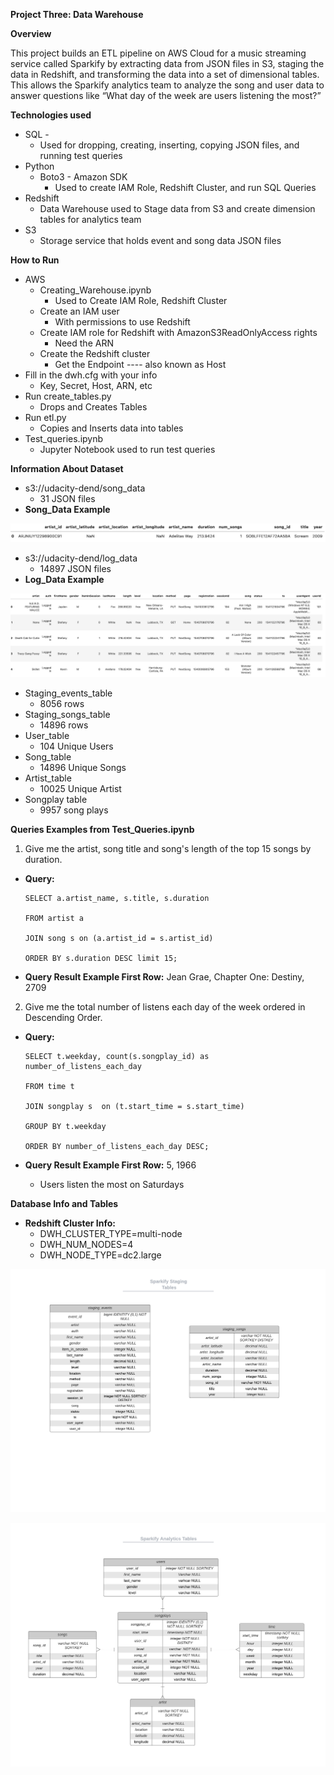 

**Project Three: Data Warehouse**

 

**Overview**

This project builds an ETL pipeline on AWS Cloud for a music streaming service called Sparkify by extracting data from JSON files in S3, staging the data in Redshift, and transforming the data into a set of dimensional tables. This allows the Sparkify analytics team to analyze the song and user data to answer questions like “What day of the week are users listening the most?”

**Technologies used**



*   SQL -
    *   Used for dropping, creating, inserting, copying JSON files, and running test queries 
*   Python 
    *   Boto3 - Amazon SDK
        *   Used to create IAM Role, Redshift Cluster, and run SQL Queries 
*   Redshift
    *   Data Warehouse used to Stage data from S3 and create dimension tables for analytics team
*   S3 
    *   Storage service that holds event and song data JSON files

**How to Run**



*   AWS
    *   Creating_Warehouse.ipynb
        *   Used to Create IAM Role, Redshift Cluster
    *   Create an IAM user 
        *   With permissions to use Redshift
    *   Create IAM role for Redshift with AmazonS3ReadOnlyAccess rights
        *   Need the ARN
    *   Create the Redshift cluster
        *   Get the Endpoint ---- also known as Host
*   Fill in the dwh.cfg with your info
    *   Key, Secret, Host, ARN, etc
*   Run create_tables.py
    *   Drops and Creates Tables
*   Run etl.py
    *   Copies and Inserts data into tables
*   Test_queries.ipynb
    *   Jupyter Notebook used to run test queries

**Information About Dataset**



*   s3://udacity-dend/song_data
    *   31 JSON files
*   **Song_Data Example**






![alt_text](images/Song_Data.png "image_tooltip")




*   s3://udacity-dend/log_data
    *   14897 JSON files
*   **Log_Data Example**






![alt_text](images/Log_Data.png "image_tooltip")




*   Staging_events_table
    *   8056 rows
*   Staging_songs_table
    *   14896 rows
*   User_table
    *   104 Unique Users
*   Song_table
    *   14896 Unique Songs
*   Artist_table
    *   10025 Unique Artist
*   Songplay table
    *   9957 song plays

**Queries Examples from Test_Queries.ipynb**

1. Give me the artist, song title and song's length of the top 15 songs by duration.



*   **Query:** 

		SELECT a.artist_name, s.title, s.duration 
		     
		FROM artist a

		JOIN song s on (a.artist_id = s.artist_id)

		ORDER BY s.duration DESC limit 15;



*   **Query Result Example First Row:** Jean Grae, Chapter One: Destiny, 2709

2. Give me the total number of listens each day of the week ordered in Descending Order.
	
*   **Query:**

		SELECT t.weekday, count(s.songplay_id) as number_of_listens_each_day
	
		FROM time t
	
		JOIN songplay s  on (t.start_time = s.start_time)

		GROUP BY t.weekday
	
		ORDER BY number_of_listens_each_day DESC;



*   **Query Result Example First Row:** 5, 1966
    *   Users listen the most on Saturdays

	

**Database Info and Tables**


*   **Redshift Cluster Info:** 
    *   DWH_CLUSTER_TYPE=multi-node
    *   DWH_NUM_NODES=4
    *   DWH_NODE_TYPE=dc2.large


![alt_text](images/Staging_Tables.png "image_tooltip")



![alt_text](images/Analytics_Tables.png "image_tooltip")

